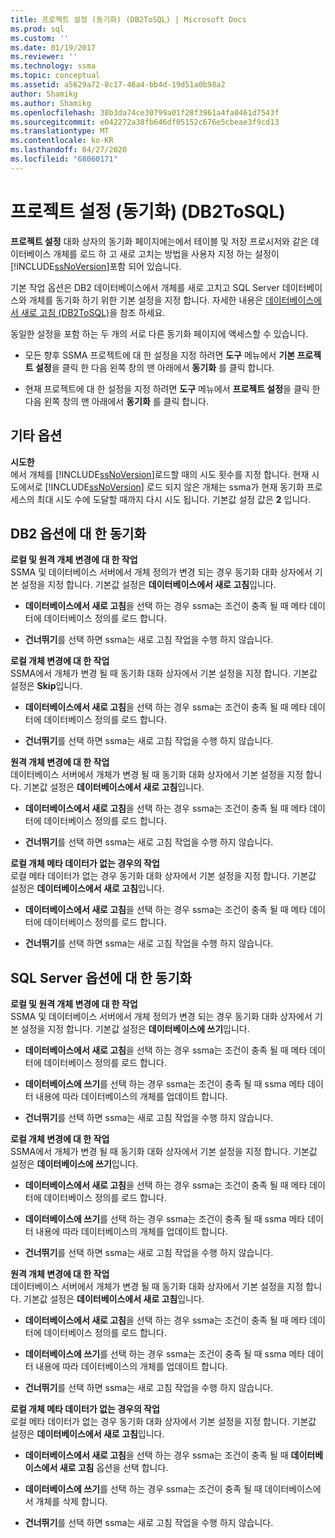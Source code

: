 ```yaml
---
title: 프로젝트 설정 (동기화) (DB2ToSQL) | Microsoft Docs
ms.prod: sql
ms.custom: ''
ms.date: 01/19/2017
ms.reviewer: ''
ms.technology: ssma
ms.topic: conceptual
ms.assetid: a5629a72-8c17-46a4-bb4d-19d51a0b98a2
author: Shamikg
ms.author: Shamikg
ms.openlocfilehash: 38b3da74ce30799a01f28f3961a4fa0461d7543f
ms.sourcegitcommit: e042272a38fb646df05152c676e5cbeae3f9cd13
ms.translationtype: MT
ms.contentlocale: ko-KR
ms.lasthandoff: 04/27/2020
ms.locfileid: "68060171"
---
```

# <a name="project-settingssynchronization-db2tosql"></a>프로젝트 설정 (동기화) (DB2ToSQL)
**프로젝트 설정** 대화 상자의 동기화 페이지에는에서 테이블 및 저장 프로시저와 같은 데이터베이스 개체를 로드 하 고 새로 고치는 방법을 사용자 지정 하는 설정이 [!INCLUDE[ssNoVersion](../../includes/ssnoversion-md.md)]포함 되어 있습니다.  
  
기본 작업 옵션은 DB2 데이터베이스에서 개체를 새로 고치고 SQL Server 데이터베이스와 개체를 동기화 하기 위한 기본 설정을 지정 합니다. 자세한 내용은 [데이터베이스에서 새로 고침 &#40;DB2ToSQL&#41;](../../ssma/db2/refresh-from-database-db2tosql.md)을 참조 하세요.  
  
동일한 설정을 포함 하는 두 개의 서로 다른 동기화 페이지에 액세스할 수 있습니다.  
  
-   모든 향후 SSMA 프로젝트에 대 한 설정을 지정 하려면 **도구** 메뉴에서 **기본 프로젝트 설정**을 클릭 한 다음 왼쪽 창의 맨 아래에서 **동기화** 를 클릭 합니다.  
  
-   현재 프로젝트에 대 한 설정을 지정 하려면 **도구** 메뉴에서 **프로젝트 설정**을 클릭 한 다음 왼쪽 창의 맨 아래에서 **동기화** 를 클릭 합니다.  
  
## <a name="miscellaneous-options"></a>기타 옵션  
**시도한**  
에서 개체를 [!INCLUDE[ssNoVersion](../../includes/ssnoversion-md.md)]로드할 때의 시도 횟수를 지정 합니다. 현재 시도에서로 [!INCLUDE[ssNoVersion](../../includes/ssnoversion-md.md)] 로드 되지 않은 개체는 ssma가 현재 동기화 프로세스의 최대 시도 수에 도달할 때까지 다시 시도 됩니다. 기본값 설정 값은 **2** 입니다.  
  
## <a name="synchronization-for-db2-options"></a>DB2 옵션에 대 한 동기화  
**로컬 및 원격 개체 변경에 대 한 작업**  
SSMA 및 데이터베이스 서버에서 개체 정의가 변경 되는 경우 동기화 대화 상자에서 기본 설정을 지정 합니다. 기본값 설정은 **데이터베이스에서 새로 고침**입니다.  
  
-   **데이터베이스에서 새로 고침**을 선택 하는 경우 ssma는 조건이 충족 될 때 메타 데이터에 데이터베이스 정의를 로드 합니다.  
  
-   **건너뛰기**를 선택 하면 ssma는 새로 고침 작업을 수행 하지 않습니다.  
  
**로컬 개체 변경에 대 한 작업**  
SSMA에서 개체가 변경 될 때 동기화 대화 상자에서 기본 설정을 지정 합니다. 기본값 설정은 **Skip**입니다.  
  
-   **데이터베이스에서 새로 고침**을 선택 하는 경우 ssma는 조건이 충족 될 때 메타 데이터에 데이터베이스 정의를 로드 합니다.  
  
-   **건너뛰기**를 선택 하면 ssma는 새로 고침 작업을 수행 하지 않습니다.  
  
**원격 개체 변경에 대 한 작업**  
데이터베이스 서버에서 개체가 변경 될 때 동기화 대화 상자에서 기본 설정을 지정 합니다. 기본값 설정은 **데이터베이스에서 새로 고침**입니다.  
  
-   **데이터베이스에서 새로 고침**을 선택 하는 경우 ssma는 조건이 충족 될 때 메타 데이터에 데이터베이스 정의를 로드 합니다.  
  
-   **건너뛰기**를 선택 하면 ssma는 새로 고침 작업을 수행 하지 않습니다.  
  
**로컬 개체 메타 데이터가 없는 경우의 작업**  
로컬 메타 데이터가 없는 경우 동기화 대화 상자에서 기본 설정을 지정 합니다. 기본값 설정은 **데이터베이스에서 새로 고침**입니다.  
  
-   **데이터베이스에서 새로 고침**을 선택 하는 경우 ssma는 조건이 충족 될 때 메타 데이터에 데이터베이스 정의를 로드 합니다.  
  
-   **건너뛰기**를 선택 하면 ssma는 새로 고침 작업을 수행 하지 않습니다.  
  
## <a name="synchronization-for-sql-server-options"></a>SQL Server 옵션에 대 한 동기화  
**로컬 및 원격 개체 변경에 대 한 작업**  
SSMA 및 데이터베이스 서버에서 개체 정의가 변경 되는 경우 동기화 대화 상자에서 기본 설정을 지정 합니다. 기본값 설정은 **데이터베이스에 쓰기**입니다.  
  
-   **데이터베이스에서 새로 고침**을 선택 하는 경우 ssma는 조건이 충족 될 때 메타 데이터에 데이터베이스 정의를 로드 합니다.  
  
-   **데이터베이스에 쓰기**를 선택 하는 경우 ssma는 조건이 충족 될 때 ssma 메타 데이터 내용에 따라 데이터베이스의 개체를 업데이트 합니다.  
  
-   **건너뛰기**를 선택 하면 ssma는 새로 고침 작업을 수행 하지 않습니다.  
  
**로컬 개체 변경에 대 한 작업**  
SSMA에서 개체가 변경 될 때 동기화 대화 상자에서 기본 설정을 지정 합니다. 기본값 설정은 **데이터베이스에 쓰기**입니다.  
  
-   **데이터베이스에서 새로 고침**을 선택 하는 경우 ssma는 조건이 충족 될 때 메타 데이터에 데이터베이스 정의를 로드 합니다.  
  
-   **데이터베이스에 쓰기**를 선택 하는 경우 ssma는 조건이 충족 될 때 ssma 메타 데이터 내용에 따라 데이터베이스의 개체를 업데이트 합니다.  
  
-   **건너뛰기**를 선택 하면 ssma는 새로 고침 작업을 수행 하지 않습니다.  
  
**원격 개체 변경에 대 한 작업**  
데이터베이스 서버에서 개체가 변경 될 때 동기화 대화 상자에서 기본 설정을 지정 합니다.  기본값 설정은 **데이터베이스에서 새로 고침**입니다.  
  
-   **데이터베이스에서 새로 고침**을 선택 하는 경우 ssma는 조건이 충족 될 때 메타 데이터에 데이터베이스 정의를 로드 합니다.  
  
-   **데이터베이스에 쓰기**를 선택 하는 경우 ssma는 조건이 충족 될 때 ssma 메타 데이터 내용에 따라 데이터베이스의 개체를 업데이트 합니다.  
  
-   **건너뛰기**를 선택 하면 ssma는 새로 고침 작업을 수행 하지 않습니다.  
  
**로컬 개체 메타 데이터가 없는 경우의 작업**  
로컬 메타 데이터가 없는 경우 동기화 대화 상자에서 기본 설정을 지정 합니다. 기본값 설정은 **데이터베이스에서 새로 고침**입니다.  
  
-   **데이터베이스에서 새로 고침**을 선택 하는 경우 ssma는 조건이 충족 될 때 **데이터베이스에서 새로 고침** 옵션을 선택 합니다.  
  
-   **데이터베이스에 쓰기**를 선택 하는 경우 ssma는 조건이 충족 될 때 데이터베이스에서 개체를 삭제 합니다.  
  
-   **건너뛰기**를 선택 하면 ssma는 새로 고침 작업을 수행 하지 않습니다.  
  
